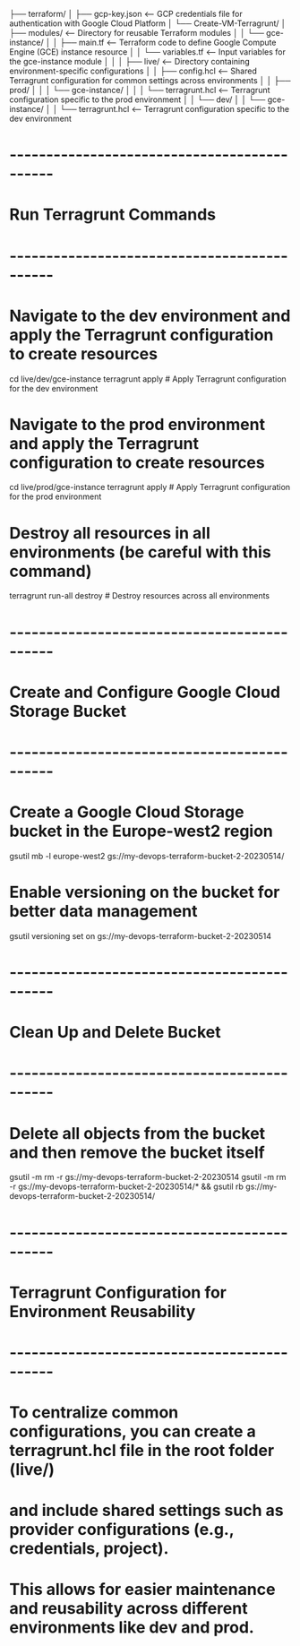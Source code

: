 ├── terraform/
│   ├── gcp-key.json                                   <-- GCP credentials file for authentication with Google Cloud Platform
│   └── Create-VM-Terragrunt/
│       ├── modules/                                   <-- Directory for reusable Terraform modules
│       │   └── gce-instance/
│       │       ├── main.tf                            <-- Terraform code to define Google Compute Engine (GCE) instance resource
│       │       └── variables.tf                       <-- Input variables for the gce-instance module
│       │
│       ├── live/                                      <-- Directory containing environment-specific configurations
│       │   ├── config.hcl                             <-- Shared Terragrunt configuration for common settings across environments
│       │   ├── prod/
│       │   │   └── gce-instance/
│       │   │       └── terragrunt.hcl                 <-- Terragrunt configuration specific to the prod environment
│       │   └── dev/
│       │       └── gce-instance/
│       │           └── terragrunt.hcl                 <-- Terragrunt configuration specific to the dev environment

# --------------------------------------------
# Run Terragrunt Commands
# --------------------------------------------
# Navigate to the dev environment and apply the Terragrunt configuration to create resources
cd live/dev/gce-instance
terragrunt apply   # Apply Terragrunt configuration for the dev environment

# Navigate to the prod environment and apply the Terragrunt configuration to create resources
cd live/prod/gce-instance
terragrunt apply   # Apply Terragrunt configuration for the prod environment

# Destroy all resources in all environments (be careful with this command)
terragrunt run-all destroy   # Destroy resources across all environments

# --------------------------------------------
# Create and Configure Google Cloud Storage Bucket
# --------------------------------------------
# Create a Google Cloud Storage bucket in the Europe-west2 region
gsutil mb -l europe-west2 gs://my-devops-terraform-bucket-2-20230514/

# Enable versioning on the bucket for better data management
gsutil versioning set on gs://my-devops-terraform-bucket-2-20230514

# --------------------------------------------
# Clean Up and Delete Bucket
# --------------------------------------------
# Delete all objects from the bucket and then remove the bucket itself
gsutil -m rm -r gs://my-devops-terraform-bucket-2-20230514
gsutil -m rm -r gs://my-devops-terraform-bucket-2-20230514/* && gsutil rb gs://my-devops-terraform-bucket-2-20230514/

# --------------------------------------------
# Terragrunt Configuration for Environment Reusability
# --------------------------------------------
# To centralize common configurations, you can create a terragrunt.hcl file in the root folder (live/)
# and include shared settings such as provider configurations (e.g., credentials, project).
# This allows for easier maintenance and reusability across different environments like dev and prod.
